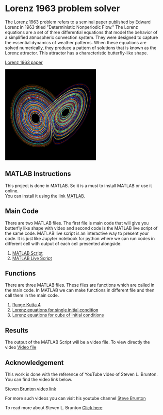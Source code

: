 # Lorenz 1963 problem solver
The Lorenz 1963 problem refers to a seminal paper published by Edward Lorenz in 1963 titled "Deterministic Nonperiodic Flow."
The Lorenz equations are a set of three differential equations that model the behavior of a simplified atmospheric convection system. They were designed to capture the essential dynamics of weather patterns. When these equations are solved numerically, they produce a pattern of solutions that is known as the Lorenz attractor. This attractor has a characteristic butterfly-like shape.

[Lorenz 1963 paper](https://github.com/adarshkashyap15/Lorentz_1963_problem/blob/main/lorenz-1963.pdf)

<img src="https://github.com/adarshkashyap15/Lorentz_1963_problem/blob/main/Project%20logo.jpg" alt="GitHub Logo" width="300" height="300" />

## MATLAB Instructions
This project is done in MATLAB. So it is a must to install MATLAB or use it online.  
You can install it using the link [MATLAB](https://www.mathworks.com/products/matlab.html).

## Main Code
There are two MATLAB files. The first file is main code that will give you butterfly like shape with video and second code is the MATLAB live script of the same code. MATLAB live script is an interactive way to present your code. It is just like Jupyter notebook for python where we can run codes in different cell with output of each cell presented alongside.
1. [MATLAB Script](https://github.com/adarshkashyap15/Lorentz_1963_problem/blob/main/Lorentz_problem_1963_multiple_conditions.m)
2. [MATLAB Live Script](https://github.com/adarshkashyap15/Lorentz_1963_problem/blob/main/Lorentz_problem_1963_multiple_conditions.mlx)

## Functions
There are three MATLAB files. These files are functions which are called in the main code. In MATLAB we can make functions in different file and then call them in the main code.
1. [Runge Kutta 4](https://github.com/adarshkashyap15/Lorentz_1963_problem/blob/main/rk4singlestep.m)
2. [Lorenz equations for single initial condition](https://github.com/adarshkashyap15/Lorentz_1963_problem/blob/main/lorentz_function.m)
3. [Lorenz equations for cube of initial conditions](https://github.com/adarshkashyap15/Lorentz_1963_problem/blob/main/lorentz3d_function.m)

## Results
The output of the MATLAB Script will be a video file. To view directly the video [Video file](https://github.com/adarshkashyap15/Lorentz_1963_problem/blob/main/rk4singlestep.m)

## Acknowledgement
This work is done with the reference of YouTube video of Steven L. Brunton. You can find the video link below.

[Steven Brunton video link](https://youtu.be/LRF4dGP4xeo)

For more such videos you can visit his youtube channel
[Steve Brunton](https://www.youtube.com/@Eigensteve)

To read more about Steven L. Brunton [Click here](https://www.me.washington.edu/facultyfinder/steve-brunton)
